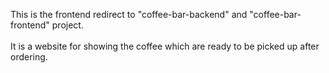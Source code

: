This is the frontend redirect to "coffee-bar-backend" and "coffee-bar-frontend" project. 
<br></br>
It is a website for showing the coffee which are ready to be picked up after ordering. 
